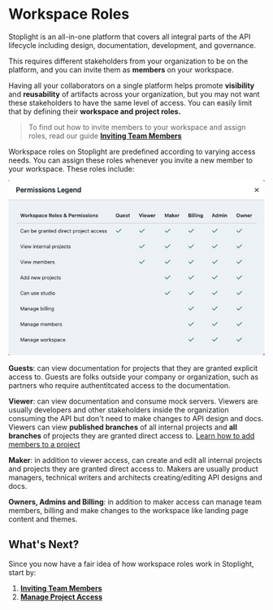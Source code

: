 # Workspace Roles

Stoplight is an all-in-one platform that covers all integral parts of the API lifecycle including design, documentation, development, and governance.

This requires different stakeholders from your organization to be on the platform, and you can invite them as **members** on your workspace.

Having all your collaborators on a single platform helps promote **visibility** and **reusability** of artifacts across your organization, but you may not want these stakeholders to have the same level of access. You can easily limit that by defining their **workspace and project roles.**

> To find out how to invite members to your workspace and assign roles, read our guide [**Inviting Team Members**](d.inviting-your-team.md)

Workspace roles on Stoplight are predefined according to varying access needs. You can assign these roles whenever you invite a new member to your workspace. These roles include: 

![Workspace Roles](../assets/images/workspace-roles.png)

**Guests**: can view documentation for projects that they are granted explicit access to. Guests are folks outside your company or organization, such as partners who require authentitcated access to the documentation.

**Viewer**: can view documentation and consume mock servers. Viewers are usually developers and other stakeholders inside the organization consuming the API but don't need to make changes to API design and docs. Viewers can view **published branches** of all internal projects and **all branches** of projects they are granted direct access to. [Learn how to add members to a project](l.project-roles.md)

**Maker**: in addition to viewer access, can create and edit all internal projects and projects they are granted direct access to. Makers are usually product managers, technical writers and architects creating/editing API designs and docs.

**Owners, Admins and Billing**: in addition to maker access can manage team members, billing and make changes to the workspace like landing page content and themes.


## What's Next?

Since you now have a fair idea of how workspace roles work in Stoplight, start by: 

1. [**Inviting Team Members**](d.inviting-your-team.md)
2. [**Manage Project Access**](l.project-roles.md)